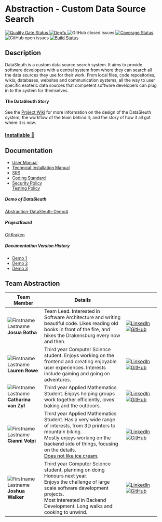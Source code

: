 # Abstraction - Custom Data Source Search

[![Quality Gate Status](https://sonarcloud.io/api/project_badges/measure?project=COS301-SE-2021_Custom-Data-Source-Search&metric=alert_status)
](https://sonarcloud.io/dashboard?id=COS301-SE-2021_Custom-Data-Source-Search) 
[![Depfu](https://badges.depfu.com/badges/6e835e46e3121642adf08ae7b26aa0ad/overview.svg)
](https://depfu.com/github/COS301-SE-2021/Custom-Data-Source-Search?project_id=27213) 
![GitHub closed issues](https://img.shields.io/github/issues-closed-raw/COS301-SE-2021/Custom-Data-Source-Search)
[![Coverage Status](https://coveralls.io/repos/github/COS301-SE-2021/Custom-Data-Source-Search/badge.svg?branch=development)
](https://coveralls.io/github/COS301-SE-2021/Custom-Data-Source-Search?branch=development) 
![GitHub open issues](https://img.shields.io/github/issues-raw/COS301-SE-2021/Custom-Data-Source-Search) 
[![Build Status](https://travis-ci.com/COS301-SE-2021/Custom-Data-Source-Search.svg?branch=development)](https://travis-ci.com/COS301-SE-2021/Custom-Data-Source-Search)



## Description
DataSleuth is a custom data source search system. It aims to provide software developers 
with a central system from where they can search all the data sources they use for 
their work. From local files, code repositories, wikis, databases, 
websites and communication systems, all the way to user specific esoteric
data sources that competent software developers can plug in to the system for themselves.<br>

#### The DataSleuth Story
See the [Project Wiki](https://github.com/COS301-SE-2021/Custom-Data-Source-Search/wiki/The-DataSleuth-Story) for more information on the design of the DataSleuth system; the workflow of the team behind it; and the story of how it all got where it is now. 

### [Installable 🔎](https://github.com/COS301-SE-2021/Custom-Data-Source-Search/releases/tag/v1.0.0)

## Documentation

<ul>
  <li><a href="https://drive.google.com/file/d/1qV6pgHYHbY-J-i-7ytIuitwo7nWE4GBC/view?usp=sharing">User Manual</a></li>
  <li><a href="https://drive.google.com/file/d/1ZzI9rAWObFpTkeTY14yin0JFZrTGhQWQ/view?usp=sharing">Technical Installation Manual</a></li>
  <li><a href="https://drive.google.com/file/d/1almo--j5-FduSUgPvdU74cl0yxPTH5WD/view?usp=sharing">SRS</a></li>
  <li><a href="https://drive.google.com/file/d/1tCRRplG2Eh8M5oaNiqr1qGtj4RnyWQy9/view?usp=sharing">Coding Standard</a></li>
  <li><a href="https://drive.google.com/file/d/1iq3EQ0BrR9aqjqMLTQJRdk44Wx5BWxbC/view?usp=sharing">Security Policy</a></li>
  <a href="https://drive.google.com/file/d/1g6Edz-TqytN68cGFMIAX21OeUMzvTXXk/view?usp=sharing">Testing Policy</a>
</ul>

##### Demo of DataSleuth
[Abstraction-DataSleuth-Demo4](https://drive.google.com/file/d/1aiwqA_AXeCiGMqAdmiLQ3XKSaOOF1Epe/view?usp=sharing)

##### ProjectBoard
[GitKraken](https://www.gitkraken.com/)

##### Documentation Version History
<ul>
  <li><a href="https://drive.google.com/drive/folders/1y8uuOb5kAgCb3i58Mp-3hr5br6uNnBOp?usp=sharing">Demo 1</a></li>
  <li><a href="https://drive.google.com/drive/folders/1MJ7KCiJ4rWEAxir605A2-hILojYwVNt6?usp=sharing">Demo 2</a></li>
  <li><a href="https://drive.google.com/drive/folders/1xvHVd9Hx140aajOQQppZOTCgaJH2jyy6?usp=sharing
  ">Demo 3</a></li>
</ul>

## Team Abstraction

| **Team Member** <br><img width=300/>  | **Details**         |  <img width=300/>  |
|-----------------------------------------------------------------------------------------------------------------|------------------------------------------------------------------------------------|-----------------|
| ![Firstname Lastname](https://i.ibb.co/d0kSPY3/josua-circ.png "Josua Botha") <br/> **Josua Botha** | Team Lead. Interested in Software Architecture and writing beautiful code. Likes reading old books in front of the fire, and hikes the Drakensburg every now and then.  | [![LinkedIn](https://img.shields.io/badge/LinkedIn-0077B5?style=for-the-badge&logo=linkedin&logoColor=white)](https://www.linkedin.com/in/josua-botha-63417274/)  <br> [![GitHub](https://img.shields.io/badge/GitHub-100000?style=for-the-badge&logo=github&logoColor=white)](https://github.com/Siocnarff)  |
| ![Firstname Lastname](https://i.ibb.co/CPkw44n/lauren-circ.png "Lauren Rowe") <br/> **Lauren Rowe**             | Third year Computer Science student. Enjoys working on the frontend and creating enjoyable user experiences. Interests include gaming and going on adventures.  | [![LinkedIn](https://img.shields.io/badge/LinkedIn-0077B5?style=for-the-badge&logo=linkedin&logoColor=white)](https://www.linkedin.com/in/lauren-rowe-63b15b18b/)  <br> [![GitHub](https://img.shields.io/badge/GitHub-100000?style=for-the-badge&logo=github&logoColor=white)](https://github.com/LaurenRowe99)     |
| ![Firstname Lastname](https://i.ibb.co/HpJfTy7/marike-circ.png "Catharina van Zyl") <br/> **Catharina van Zyl** | Third year Applied Mathematics Student. Enjoys helping groups work together efficiently, loves baking and the outdoors.  | [![LinkedIn](https://img.shields.io/badge/LinkedIn-0077B5?style=for-the-badge&logo=linkedin&logoColor=white)](https://www.linkedin.com/in/catharina-van-zyl-a3286b20b/) <br> [![GitHub](https://img.shields.io/badge/GitHub-100000?style=for-the-badge&logo=github&logoColor=white)](https://github.com/ArdentiaCM)|
| ![Firstname Lastname](https://i.ibb.co/9vbJdNY/gianni-circ-rs.png "Gianni Volpi") <br/> **Gianni Volpi**        | Third year Applied Mathematics Student. Has a very wide range of interests, from 3D printers to mountain biking. <br> Mostly enjoys working on the backend side of things, focusing on the details. <br> [Does not like ice cream](https://www.youtube.com/watch?v=dQw4w9WgXcQ).    | [![LinkedIn](https://img.shields.io/badge/LinkedIn-0077B5?style=for-the-badge&logo=linkedin&logoColor=white)](https://www.linkedin.com/in/gianni-volpi)  <br> [![GitHub](https://img.shields.io/badge/GitHub-100000?style=for-the-badge&logo=github&logoColor=white)](https://github.com/general-patches) |
| ![Firstname Lastname](https://i.ibb.co/82Ccdzs/josh-circ.png "Joshua Walker") <br/> **Joshua Walker**           | Third year Computer Science student, planning on doing Honours next year. <br> Enjoys the challenge of large scale software development projects. <br> Most interested in Backend Development. Long walks and cooking to unwind.  | [![LinkedIn](https://img.shields.io/badge/LinkedIn-0077B5?style=for-the-badge&logo=linkedin&logoColor=white)](https://www.linkedin.com/in/joshua-walker-7b0816208)   <br> [![GitHub](https://img.shields.io/badge/GitHub-100000?style=for-the-badge&logo=github&logoColor=white)](https://github.com/JoscoW)   |
